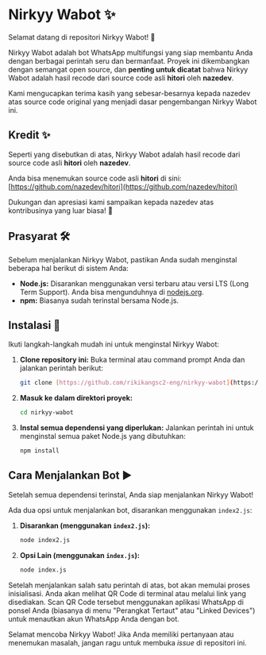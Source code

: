 # Nirkyy Wabot ✨

Selamat datang di repositori Nirkyy Wabot! 👋

Nirkyy Wabot adalah bot WhatsApp multifungsi yang siap membantu Anda dengan berbagai perintah seru dan bermanfaat. Proyek ini dikembangkan dengan semangat open source, dan **penting untuk dicatat** bahwa Nirkyy Wabot adalah hasil recode dari source code asli **hitori** oleh **nazedev**.

Kami mengucapkan terima kasih yang sebesar-besarnya kepada nazedev atas source code original yang menjadi dasar pengembangan Nirkyy Wabot ini.

## Kredit ✨

Seperti yang disebutkan di atas, Nirkyy Wabot adalah hasil recode dari source code asli **hitori** oleh **nazedev**.

Anda bisa menemukan source code asli **hitori** di sini:
[https://github.com/nazedev/hitori](https://github.com/nazedev/hitori)

Dukungan dan apresiasi kami sampaikan kepada nazedev atas kontribusinya yang luar biasa! 🙏

## Prasyarat 🛠️

Sebelum menjalankan Nirkyy Wabot, pastikan Anda sudah menginstal beberapa hal berikut di sistem Anda:

* **Node.js:** Disarankan menggunakan versi terbaru atau versi LTS (Long Term Support). Anda bisa mengunduhnya di [nodejs.org](https://nodejs.org/).
* **npm:** Biasanya sudah terinstal bersama Node.js.

## Instalasi 🚀

Ikuti langkah-langkah mudah ini untuk menginstal Nirkyy Wabot:

1.  **Clone repository ini:**
    Buka terminal atau command prompt Anda dan jalankan perintah berikut:

    ```bash
    git clone [https://github.com/rikikangsc2-eng/nirkyy-wabot](https://github.com/rikikangsc2-eng/nirkyy-wabot)
    ```

2.  **Masuk ke dalam direktori proyek:**

    ```bash
    cd nirkyy-wabot
    ```

3.  **Instal semua dependensi yang diperlukan:**
    Jalankan perintah ini untuk menginstal semua paket Node.js yang dibutuhkan:

    ```bash
    npm install
    ```

## Cara Menjalankan Bot ▶️

Setelah semua dependensi terinstal, Anda siap menjalankan Nirkyy Wabot!

Ada dua opsi untuk menjalankan bot, disarankan menggunakan `index2.js`:

1.  **Disarankan (menggunakan `index2.js`):**

    ```bash
    node index2.js
    ```

2.  **Opsi Lain (menggunakan `index.js`):**

    ```bash
    node index.js
    ```

Setelah menjalankan salah satu perintah di atas, bot akan memulai proses inisialisasi. Anda akan melihat QR Code di terminal atau melalui link yang disediakan. Scan QR Code tersebut menggunakan aplikasi WhatsApp di ponsel Anda (biasanya di menu "Perangkat Tertaut" atau "Linked Devices") untuk menautkan akun WhatsApp Anda dengan bot.

Selamat mencoba Nirkyy Wabot! Jika Anda memiliki pertanyaan atau menemukan masalah, jangan ragu untuk membuka *issue* di repositori ini.
